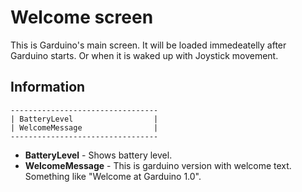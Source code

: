 # Welcome screen

This is Garduino's main screen. It will be loaded immedeatelly after Garduino
starts. Or when it is waked up with Joystick movement.

## Information

    ---------------------------------
    | BatteryLevel                  |
    | WelcomeMessage                |
    ---------------------------------

- **BatteryLevel** - Shows battery level.
- **WelcomeMessage** - This is garduino version with welcome text. Something
  like "Welcome at Garduino 1.0".
